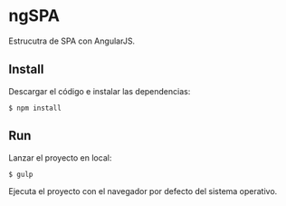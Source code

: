 ngSPA
=====

Estrucutra de SPA con AngularJS.

## Install

Descargar el código e instalar las dependencias:

    $ npm install

## Run

Lanzar el proyecto en local:

    $ gulp

Ejecuta el proyecto con el navegador por defecto del sistema operativo.
